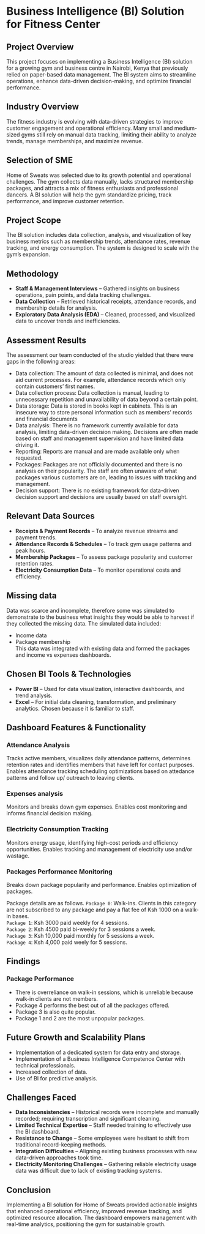 # **Business Intelligence (BI) Solution for Fitness Center**
## **Project Overview**
This project focuses on implementing a Business Intelligence (BI) solution for a growing gym and business centre in Nairobi, Kenya that previously relied on paper-based data management. The BI system aims to streamline operations, enhance data-driven decision-making, and optimize financial performance.

## **Industry Overview**
The fitness industry is evolving with data-driven strategies to improve customer engagement and operational efficiency. Many small and medium-sized gyms still rely on manual data tracking, limiting their ability to analyze trends, manage memberships, and maximize revenue.

## **Selection of SME**
Home of Sweats was selected due to its growth potential and operational challenges. The gym collects data manually, lacks structured membership packages, and attracts a mix of fitness enthusiasts and professional dancers. A BI solution will help the gym standardize pricing, track performance, and improve customer retention.

## **Project Scope**
The BI solution includes data collection, analysis, and visualization of key business metrics such as membership trends, attendance rates, revenue tracking, and energy consumption. The system is designed to scale with the gym’s expansion.

## **Methodology**
- **Staff & Management Interviews** – Gathered insights on business operations, pain points, and data tracking challenges.
- **Data Collection** – Retrieved historical receipts, attendance records, and membership details for analysis.
- **Exploratory Data Analysis (EDA)** – Cleaned, processed, and visualized data to uncover trends and inefficiencies.

## Assessment Results
The assessment our team conducted of the studio yielded that there were gaps in the following areas:
* Data collection:  The amount of data collected is minimal, and does not aid current processes. For example, attendance records which only contain customers’ first names.
* Data collection process: Data collection is manual, leading to unnecessary repetition and unavailability of data beyond a certain point.
* Data storage: Data is stored in books kept in cabinets. This is an insecure way to store personal information such as members’ records and financial documents
* Data analysis: There is no framework currently available for data analysis, limiting data-driven decision making. Decisions are often made based on staff and management supervision and have limited data driving it.
* Reporting: Reports are manual and are made available only when requested.
* Packages: Packages are not officially documented and there is no analysis on their popularity. The staff are often unaware of what packages various customers are on, leading to issues with tracking and management.
* Decision support: There is no existing framework for data-driven decision support and decisions are usually based on staff oversight.

## **Relevant Data Sources**
- **Receipts & Payment Records** – To analyze revenue streams and payment trends.
- **Attendance Records & Schedules** – To track gym usage patterns and peak hours.
- **Membership Packages** – To assess package popularity and customer retention rates.
- **Electricity Consumption Data** – To monitor operational costs and efficiency.


## Missing data
Data was scarce and incomplete, therefore some was simulated to demonstrate to the business what insights they would be able to harvest if they collected the missing data. The simulated data included:
- Income data
- Package membership<br>
This data was integrated with existing data and formed the packages and income vs expenses dashboards.

## **Chosen BI Tools & Technologies**
- **Power BI** – Used for data visualization, interactive dashboards, and trend analysis.
- **Excel** – For initial data cleaning, transformation, and preliminary analytics. Chosen because it is familiar to staff.

## **Dashboard Features & Functionality**
### **Attendance Analysis**
Tracks active members, visualizes daily attendance patterns, determines retention rates and identifies members that have left for contact purposes.
Enables attendance tracking scheduling optimizations based on attedance patterns and follow up/ outreach to leaving clients. 

### **Expenses analysis**
Monitors and breaks down gym expenses.
Enables cost monitoring and informs financial decision making.

### **Electricity Consumption Tracking**
Monitors energy usage, identifying high-cost periods and efficiency opportunities.
Enables tracking and management of electricity use and/or wastage.

### **Packages Performance Monitoring**
Breaks down package popularity and performance.
Enables optimization of packages.

Package details are as follows.
`Package 0`: Walk-ins. Clients in this category are not subscribed to any package and pay a flat fee of Ksh 1000 on a walk-in bases.<br>
`Package 1`: Ksh 3000 paid weekly for 4 sessions.<br>
`Package 2`: Ksh 4500 paid bi-weekly for 3 sessions a week.<br>
`Package 3`: Ksh 10,000 paid monthly for 5 sessions a week.<br>
`Package 4`: Ksh 4,000 paid weely for 5 sessions.<br>

## **Findings**
### Package Performance
- There is overreliance on walk-in sessions, which is unreliable because walk-in clients are not members.
- Package 4 performs the best out of all the packages offered.
- Package 3 is also quite popular.
- Package 1 and 2 are the most unpopular packages.

## **Future Growth and Scalability Plans**
- Implementation of a dedicated system for data entry and storage.
- Implementation of a Business Intelligence Competence Center with technical professionals.
- Increased collection of data.
- Use of BI for predictive analysis.

## **Challenges Faced**
- **Data Inconsistencies** – Historical records were incomplete and manually recorded; requiring transcription and significant cleaning.
- **Limited Technical Expertise** – Staff needed training to effectively use the BI dashboard.
- **Resistance to Change** – Some employees were hesitant to shift from traditional record-keeping methods.
- **Integration Difficulties** – Aligning existing business processes with new data-driven approaches took time.
- **Electricity Monitoring Challenges** – Gathering reliable electricity usage data was difficult due to lack of existing tracking systems.

## **Conclusion**
Implementing a BI solution for Home of Sweats provided actionable insights that enhanced operational efficiency, improved revenue tracking, and optimized resource allocation. The dashboard empowers management with real-time analytics, positioning the gym for sustainable growth.
